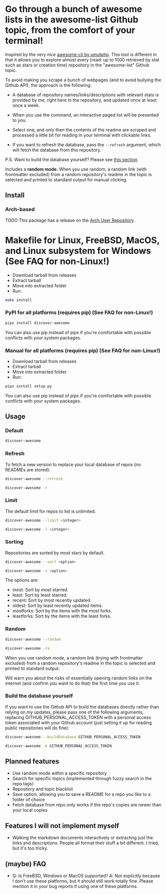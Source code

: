 # Go through a bunch of awesome lists in the awesome-list Github topic, from the comfort of your terminal!

Inspired by the very nice [awesome-cli by umutphp](https://github.com/umutphp/awesome-cli).
This tool is different in that it allows you to explore almost every (read: up to 1000 retrieved by stat such as stars or creation time) repository in the "awesome-list" Github topic.

To avoid making you scrape a bunch of webpages (and to avoid bullying the Github API), the approach is the following:

- A database of repository names/links/descriptions with relevant stats is provided by me, right here in the repository, and updated once at least once a week.

- When you use the command, an interactive paged list will be presented to you.

- Select one, and only then the contents of the readme are scraped and processed a little bit for reading in your terminal with clickable links.

- If you want to refresh the database, pass the `--refresh` argument, which will fetch the database from this repository.

P.S. Want to build the database yourself? Please see [this section](#build-the-database-yourself).

Includes a **random mode**. When you use random, a random link (with frontmatter excluded) from a random repository's readme in the topic is selected and printed to standard output for manual clicking.

## Install

### Arch-based

TODO
This package has a release on the [Arch User Repository](TODO).

# Makefile for Linux, FreeBSD, MacOS, and Linux subsystem for Windows (See FAQ for non-Linux!)

- Download tarball from releases
- Extract tarball
- Move into extracted folder
- Run:

```bash
make install
```

### PyPI for all platforms (requires pip) (See FAQ for non-Linux!)

```bash
pipx install discover-awesome
```

You can also use pip instead of pipx if you're comfortable with possible conflicts with your system packages.

### Manual for all platforms (requires pip) (See FAQ for non-Linux!)

- Download tarball from releases
- Extract tarball
- Move into extracted folder
- Run:

```bash
pipx install setup.py
```

You can also use pip instead of pipx if you're comfortable with possible conflicts with your system packages.

## Usage

### Default

```bash
discover-awesome
```

### Refresh

To fetch a new version to replace your local database of repos (no READMEs are stored):

```bash
discover-awesome --refresh
```

```bash
discover-awesome -r
```

### Limit

The default limit for repos to list is unlimited.

```bash
discover-awesome --limit <integer>
```

```bash
discover-awesome -l <integer>
```

### Sorting

Repositories are sorted by most stars by default.

```bash
discover-awesome --sort <option>
```

```bash
discover-awesome -s <option>
```

The options are:

- most: Sort by most starred.
- least: Sort by least starred.
- recent: Sort by most recently updated.
- oldest: Sort by least recently updated items.
- mostforks: Sort by the items with the most forks.
- leastforks: Sort by the items with the least forks.

### Random

```bash
discover-awesome --random
```

```bash
discover-awesome -ra
```

When you use random mode, a random link (trying with frontmatter excluded) from a random repository's readme in the topic is selected and printed to standard output.

Will warn you about the risks of essentially opening random links on the internet (and confirm you want to do that) the first time you use it.

### Build the database yourself

If you want to use the Github API to build the databases directly rather than relying on my updates, please pass one of the following arguments, replacing GITHUB_PERSONAL_ACCESS_TOKEN with a personal access token associated with your Github account (just setting it up for reading public repositories will do fine):

```bash
discover-awesome --buildDatabase GITHUB_PERSONAL_ACCESS_TOKEN
```

```bash
discover-awesome -b GITHUB_PERSONAL_ACCESS_TOKEN
```

## Planned features

- Use random mode within a specific repository
- Search for specific topics (implemented through fuzzy search in the repo tags)
- Repository and topic blacklist
- Save option, allowing you to save a README for a repo you like to a folder of choice
- Fetch database from repo only works if the repo's copies are newer than your local copies

## Features I will not implement myself

- Walking the markdown documents interactively or extracting just the links and descriptions. People all format their stuff a bit different. I tried, but it's too tricky.

## (maybe) FAQ

- Q: Is FreeBSD, Windows or MacOS supported?
  A: Not explicitly because I don't use these platforms, but it should still work totally fine. Please mention it in your bug reports if using one of these platforms.
